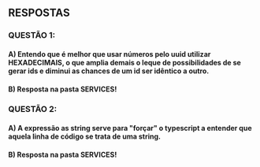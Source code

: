 ## RESPOSTAS

### QUESTÃO 1:
#### A) Entendo que é melhor que usar números pelo uuid utilizar HEXADECIMAIS, o que amplia demais o leque de possibilidades de se gerar ids e diminui as chances de um id ser idêntico a outro.
#### B) Resposta na pasta SERVICES!

### QUESTÃO 2:
#### A) A expressão as string serve para "forçar" o typescript a entender que aquela linha de código se trata de uma string.
#### B) Resposta na pasta SERVICES!

